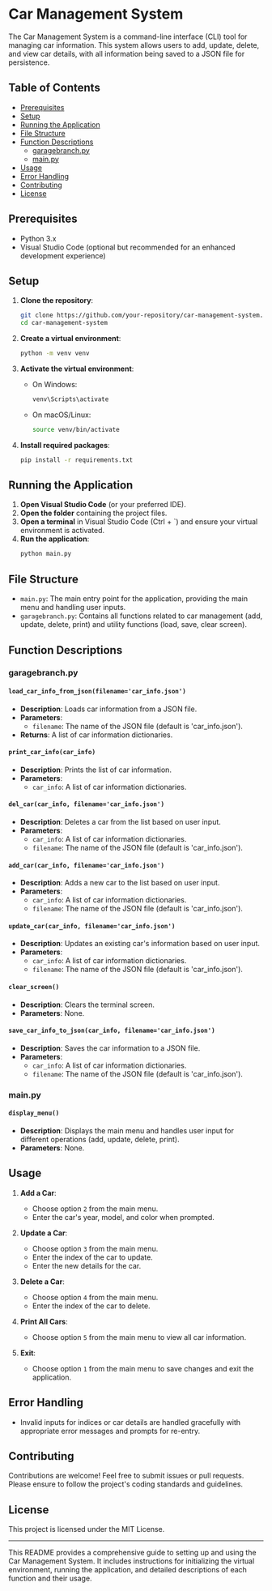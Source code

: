 # Car Management System

The Car Management System is a command-line interface (CLI) tool for managing car information. This system allows users to add, update, delete, and view car details, with all information being saved to a JSON file for persistence.

## Table of Contents

- [Prerequisites](#prerequisites)
- [Setup](#setup)
- [Running the Application](#running-the-application)
- [File Structure](#file-structure)
- [Function Descriptions](#function-descriptions)
  - [garagebranch.py](#garagebranchpy)
  - [main.py](#mainpy)
- [Usage](#usage)
- [Error Handling](#error-handling)
- [Contributing](#contributing)
- [License](#license)

## Prerequisites

- Python 3.x
- Visual Studio Code (optional but recommended for an enhanced development experience)

## Setup

1. **Clone the repository**:
   ```sh
   git clone https://github.com/your-repository/car-management-system.git
   cd car-management-system
   ```

2. **Create a virtual environment**:
   ```sh
   python -m venv venv
   ```

3. **Activate the virtual environment**:
   - On Windows:
     ```sh
     venv\Scripts\activate
     ```
   - On macOS/Linux:
     ```sh
     source venv/bin/activate
     ```

4. **Install required packages**:
   ```sh
   pip install -r requirements.txt
   ```

## Running the Application

1. **Open Visual Studio Code** (or your preferred IDE).
2. **Open the folder** containing the project files.
3. **Open a terminal** in Visual Studio Code (Ctrl + `) and ensure your virtual environment is activated.
4. **Run the application**:
   ```sh
   python main.py
   ```

## File Structure

- `main.py`: The main entry point for the application, providing the main menu and handling user inputs.
- `garagebranch.py`: Contains all functions related to car management (add, update, delete, print) and utility functions (load, save, clear screen).

## Function Descriptions

### garagebranch.py

#### `load_car_info_from_json(filename='car_info.json')`
- **Description**: Loads car information from a JSON file.
- **Parameters**: 
  - `filename`: The name of the JSON file (default is 'car_info.json').
- **Returns**: A list of car information dictionaries.

#### `print_car_info(car_info)`
- **Description**: Prints the list of car information.
- **Parameters**: 
  - `car_info`: A list of car information dictionaries.

#### `del_car(car_info, filename='car_info.json')`
- **Description**: Deletes a car from the list based on user input.
- **Parameters**: 
  - `car_info`: A list of car information dictionaries.
  - `filename`: The name of the JSON file (default is 'car_info.json').

#### `add_car(car_info, filename='car_info.json')`
- **Description**: Adds a new car to the list based on user input.
- **Parameters**: 
  - `car_info`: A list of car information dictionaries.
  - `filename`: The name of the JSON file (default is 'car_info.json').

#### `update_car(car_info, filename='car_info.json')`
- **Description**: Updates an existing car's information based on user input.
- **Parameters**: 
  - `car_info`: A list of car information dictionaries.
  - `filename`: The name of the JSON file (default is 'car_info.json').

#### `clear_screen()`
- **Description**: Clears the terminal screen.
- **Parameters**: None.

#### `save_car_info_to_json(car_info, filename='car_info.json')`
- **Description**: Saves the car information to a JSON file.
- **Parameters**: 
  - `car_info`: A list of car information dictionaries.
  - `filename`: The name of the JSON file (default is 'car_info.json').

### main.py

#### `display_menu()`
- **Description**: Displays the main menu and handles user input for different operations (add, update, delete, print).
- **Parameters**: None.

## Usage

1. **Add a Car**:
   - Choose option `2` from the main menu.
   - Enter the car's year, model, and color when prompted.

2. **Update a Car**:
   - Choose option `3` from the main menu.
   - Enter the index of the car to update.
   - Enter the new details for the car.

3. **Delete a Car**:
   - Choose option `4` from the main menu.
   - Enter the index of the car to delete.

4. **Print All Cars**:
   - Choose option `5` from the main menu to view all car information.

5. **Exit**:
   - Choose option `1` from the main menu to save changes and exit the application.

## Error Handling

- Invalid inputs for indices or car details are handled gracefully with appropriate error messages and prompts for re-entry.

## Contributing

Contributions are welcome! Feel free to submit issues or pull requests. Please ensure to follow the project's coding standards and guidelines.

## License

This project is licensed under the MIT License.

---

This README provides a comprehensive guide to setting up and using the Car Management System. It includes instructions for initializing the virtual environment, running the application, and detailed descriptions of each function and their usage.